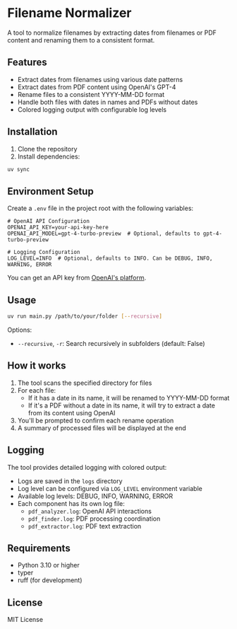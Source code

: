 # Filename Normalizer

A tool to normalize filenames by extracting dates from filenames or PDF content and renaming them to a consistent format.

## Features

- Extract dates from filenames using various date patterns
- Extract dates from PDF content using OpenAI's GPT-4
- Rename files to a consistent YYYY-MM-DD format
- Handle both files with dates in names and PDFs without dates
- Colored logging output with configurable log levels

## Installation

1. Clone the repository
2. Install dependencies:
```bash
uv sync
```

## Environment Setup

Create a `.env` file in the project root with the following variables:

```env
# OpenAI API Configuration
OPENAI_API_KEY=your-api-key-here
OPENAI_API_MODEL=gpt-4-turbo-preview  # Optional, defaults to gpt-4-turbo-preview

# Logging Configuration
LOG_LEVEL=INFO  # Optional, defaults to INFO. Can be DEBUG, INFO, WARNING, ERROR
```

You can get an API key from [OpenAI's platform](https://platform.openai.com/api-keys).

## Usage

```bash
uv run main.py /path/to/your/folder [--recursive]
```

Options:
- `--recursive`, `-r`: Search recursively in subfolders (default: False)

## How it works

1. The tool scans the specified directory for files
2. For each file:
   - If it has a date in its name, it will be renamed to YYYY-MM-DD format
   - If it's a PDF without a date in its name, it will try to extract a date from its content using OpenAI
3. You'll be prompted to confirm each rename operation
4. A summary of processed files will be displayed at the end

## Logging

The tool provides detailed logging with colored output:
- Logs are saved in the `logs` directory
- Log level can be configured via `LOG_LEVEL` environment variable
- Available log levels: DEBUG, INFO, WARNING, ERROR
- Each component has its own log file:
  - `pdf_analyzer.log`: OpenAI API interactions
  - `pdf_finder.log`: PDF processing coordination
  - `pdf_extractor.log`: PDF text extraction

## Requirements

- Python 3.10 or higher
- typer
- ruff (for development)

## License

MIT License
